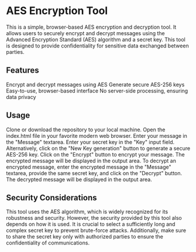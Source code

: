 # AES Encryption Tool

This is a simple, browser-based AES encryption and decryption tool. It allows users to securely encrypt and decrypt messages using the Advanced Encryption Standard (AES) algorithm and a secret key. This tool is designed to provide confidentiality for sensitive data exchanged between parties.

## Features

Encrypt and decrypt messages using AES
Generate secure AES-256 keys
Easy-to-use, browser-based interface
No server-side processing, ensuring data privacy

## Usage

Clone or download the repository to your local machine.
Open the index.html file in your favorite modern web browser.
Enter your message in the "Message" textarea.
Enter your secret key in the "Key" input field. Alternatively, click on the "New Key generation" button to generate a secure AES-256 key.
Click on the "Encrypt" button to encrypt your message. The encrypted message will be displayed in the output area.
To decrypt an encrypted message, enter the encrypted message in the "Message" textarea, provide the same secret key, and click on the "Decrypt" button. The decrypted message will be displayed in the output area.

## Security Considerations

This tool uses the AES algorithm, which is widely recognized for its robustness and security. However, the security provided by this tool also depends on how it is used. It is crucial to select a sufficiently long and complex secret key to prevent brute-force attacks. Additionally, make sure to share the secret key only with authorized parties to ensure the confidentiality of communications.

